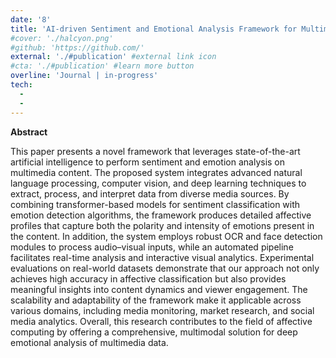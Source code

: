 ```yaml
---
date: '8'
title: 'AI-driven Sentiment and Emotional Analysis Framework for Multimedia Content'
#cover: './halcyon.png'
#github: 'https://github.com/'
external: './#publication' #external link icon
#cta: './#publication' #learn more button
overline: 'Journal | in-progress'
tech:
  -
  -
---
```


**Abstract**

This paper presents a novel framework that leverages state-of-the-art artificial intelligence to perform sentiment and emotion analysis on multimedia content. The proposed system integrates advanced natural language processing, computer vision, and deep learning techniques to extract, process, and interpret data from diverse media sources. By combining transformer-based models for sentiment classification with emotion detection algorithms, the framework produces detailed affective profiles that capture both the polarity and intensity of emotions present in the content. In addition, the system employs robust OCR and face detection modules to process audio–visual inputs, while an automated pipeline facilitates real-time analysis and interactive visual analytics. Experimental evaluations on real-world datasets demonstrate that our approach not only achieves high accuracy in affective classification but also provides meaningful insights into content dynamics and viewer engagement. The scalability and adaptability of the framework make it applicable across various domains, including media monitoring, market research, and social media analytics. Overall, this research contributes to the field of affective computing by offering a comprehensive, multimodal solution for deep emotional analysis of multimedia data.
